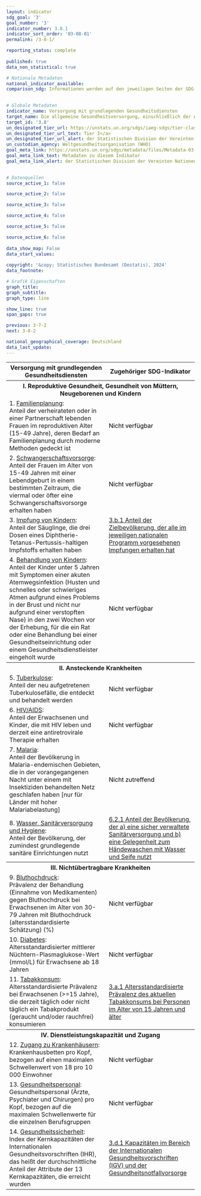 ```yaml
---
layout: indicator    
sdg_goal: '3'    
goal_number: '3'    
indicator_number: 3.8.1    
indicator_sort_order: '03-08-01'    
permalink: /3-8-1/    

reporting_status: complete
    
published: true    
data_non_statistical: true    

# Nationale Metadaten    
national_indicator_available:     
comparison_sdg: Informationen werden auf den jeweiligen Seiten der SDG-Indikatoren bereitgestellt.    
    

# Globale Metadaten    
indicator_name: Versorgung mit grundlegenden Gesundheitsdiensten    
target_name: Die allgemeine Gesundheitsversorgung, einschließlich der Absicherung gegen finanzielle Risiken, den Zugang zu hochwertigen grundlegenden Gesundheitsdiensten und den Zugang zu sicheren, wirksamen, hochwertigen und bezahlbaren unentbehrlichen Arzneimitteln und Impfstoffen für alle erreichen    
target_id: '3.8'    
un_designated_tier_url: https://unstats.un.org/sdgs/iaeg-sdgs/tier-classification/'    
un_designated_tier_url_text: Tier I</a>    
un_designated_tier_url_alert: der Statistischen Division der Vereinten Nationen    
un_custodian_agency: Weltgesundheitsorganisation (WHO)    
goal_meta_link: https://unstats.un.org/sdgs/metadata/files/Metadata-03-08-01.pdf    
goal_meta_link_text: Metadaten zu diesem Indikator    
goal_meta_link_alert: der Statistischen Division der Vereinten Nationen    
    

# Datenquellen
source_active_1: false

source_active_2: false

source_active_3: false

source_active_4: false

source_active_5: false

source_active_6: false
    
data_show_map: False    
data_start_values:     
    
copyright: '&copy; Statistisches Bundesamt (Destatis), 2024'    
data_footnote:     

# Grafik Eigenschaften    
graph_title: 
graph_subtitle:     
graph_type: line    

show_line: true
span_gaps: true    

previous: 3-7-2    
next: 3-8-2    

national_geographical_coverage: Deutschland    
data_last_update:     
---
```



<table class="mytablestyle">
   <tr>
      <th>Versorgung mit grundlegenden Gesundheitsdiensten</th>
      <th>Zugehöriger SDG-Indikator</th>
   </tr>
   <tr>
      <th colspan="2">I. Reproduktive Gesundheit, Gesundheit von Müttern, Neugeborenen und Kindern</th>
   </tr>
   <tr>
      <td>1. <u>Familienplanung</u>:<br>Anteil der verheirateten oder in einer Partnerschaft lebenden Frauen im reproduktiven Alter (15-49 Jahre), deren Bedarf an Familienplanung durch moderne Methoden gedeckt ist
      </td>
      <td><span class="status notstarted" style="color:black"><span class="status-inner">Nicht verfügbar</span></span>
      </td>
   </tr>
   <tr>
      <td>2. <u>Schwangerschaftsvorsorge</u>:<br>Anteil der Frauen im Alter von 15-49 Jahren mit einer Lebendgeburt in einem bestimmten Zeitraum, die viermal oder öfter eine Schwangerschaftsvorsorge erhalten haben
      </td>
      <td><span class="status notstarted" style="color:black"><span class="status-inner">Nicht verfügbar</span></span>
      </td>
   </tr>
   <tr>
      <td>3. <u>Impfung von Kindern</u>:<br>Anteil der Säuglinge, die drei Dosen eines Diphtherie-Tetanus-Pertussis-haltigen Impfstoffs erhalten haben
      </td>
      <td><a href="https://sdg-indikatoren.de/3-b-1/">3.b.1 Anteil der Zielbevölkerung, der alle im jeweiligen nationalen Programm vorgesehenen Impfungen erhalten hat</a>
      </td>
   </tr>
   <tr>
      <td>4. <u>Behandlung von Kindern</u>:<br>Anteil der Kinder unter 5 Jahren mit Symptomen einer akuten Atemwegsinfektion (Husten und schnelles oder schwieriges Atmen aufgrund eines Problems in der Brust und nicht nur aufgrund einer verstopften Nase) in den zwei Wochen vor der Erhebung, für die ein Rat oder eine Behandlung bei einer Gesundheitseinrichtung oder einem Gesundheitsdienstleister eingeholt wurde
      </td>
      <td><span class="status notstarted" style="color:black"><span class="status-inner">Nicht verfügbar</span></span>
      </td>
   </tr>
   <tr>
      <th colspan="2">II. Ansteckende Krankheiten</th>
   </tr>
   <tr>
      <td>5. <u>Tuberkulose</u>:<br>Anteil der neu aufgetretenen Tuberkulosefälle, die entdeckt und behandelt werden
      </td>
      <td><span class="status notstarted" style="color:black"><span class="status-inner">Nicht verfügbar</span></span>
      </td>
   </tr>
   <tr>
      <td>6. <u>HIV/AIDS</u>:<br>Anteil der Erwachsenen und Kinder, die mit HIV leben und derzeit eine antiretrovirale Therapie erhalten
      </td>
      <td><span class="status notstarted" style="color:black"><span class="status-inner">Nicht verfügbar</span></span>
      </td>
   </tr>
   <tr>
      <td>7. <u>Malaria</u>:<br>Anteil der Bevölkerung in Malaria-endemischen Gebieten, die in der vorangegangenen Nacht unter einem mit Insektiziden behandelten Netz geschlafen haben [nur für Länder mit hoher Malariabelastung]
      </td>
      <td><span class="status notapplicable" style="color:black"><span class="status-inner">Nicht zutreffend</span></span>
      </td>
   </tr>
   <tr>
      <td>8. <u>Wasser, Sanitärversorgung und Hygiene</u>:<br>Anteil der Bevölkerung, der zumindest grundlegende sanitäre Einrichtungen nutzt
      </td>
      <td><a href="https://sdg-indikatoren.de/6-2-1/">6.2.1 Anteil der Bevölkerung, der a) eine sicher verwaltete Sanitärversorgung und b) eine Gelegenheit zum Händewaschen mit Wasser und Seife nutzt</a>
      </td>
   </tr>
   <tr>
      <th colspan="2">III. Nichtübertragbare Krankheiten</th>
   </tr>
   <tr>
      <td>9. <u>Bluthochdruck</u>:<br>Prävalenz der Behandlung (Einnahme von Medikamenten) gegen Bluthochdruck bei Erwachsenen im Alter von 30-79 Jahren mit Bluthochdruck (altersstandardisierte Schätzung) (%)
      </td>
      <td><span class="status notstarted" style="color:black"><span class="status-inner">Nicht verfügbar</span></span>
      </td>
   </tr>
   <tr>
      <td>10. <u>Diabetes</u>:<br>Altersstandardisierter mittlerer Nüchtern-Plasmaglukose-Wert (mmol/L) für Erwachsene ab 18 Jahren
      </td>
      <td><span class="status notstarted" style="color:black"><span class="status-inner">Nicht verfügbar</span></span>
      </td>
   </tr>
   <tr>
      <td>11. <u>Tabakkonsum</u>:<br>Altersstandardisierte Prävalenz bei Erwachsenen (>=15 Jahre), die derzeit täglich oder nicht täglich ein Tabakprodukt (geraucht und/oder rauchfrei) konsumieren
      </td>
      <td><a href="https://sdg-indikatoren.de/3-a-1/">3.a.1 Altersstandardisierte Prävalenz des aktuellen Tabakkonsums bei Personen im Alter von 15 Jahren und älter</a>
      </td>
   </tr>
   <tr>
      <th colspan="2">IV. Dienstleistungskapazität und Zugang</th>
   </tr>
   <tr>
      <td>12. <u>Zugang zu Krankenhäusern</u>:<br>Krankenhausbetten pro Kopf, bezogen auf einen maximalen Schwellenwert von 18 pro 10 000 Einwohner
      </td>
      <td><span class="status notstarted" style="color:black"><span class="status-inner">Nicht verfügbar</span></span>
      </td>
   </tr>
   <tr>
      <td>13. <u>Gesundheitspersonal</u>:<br>Gesundheitspersonal (Ärzte, Psychiater und Chirurgen) pro Kopf, bezogen auf die maximalen Schwellenwerte für die einzelnen Berufsgruppen
      </td>
      <td><span class="status notstarted" style="color:black"><span class="status-inner">Nicht verfügbar</span></span>
      </td>
   </tr>
   <tr>
      <td>14. <u>Gesundheitssicherheit</u>:<br>Index der Kernkapazitäten der Internationalen Gesundheitsvorschriften (IHR), das heißt der durchschnittliche Anteil der Attribute der 13 Kernkapazitäten, die erreicht wurden
      </td>
      <td><a href="https://sdg-indikatoren.de/3-d-1/">3.d.1 Kapazitäten im Bereich der Internationalen Gesundheitsvorschriften (IGV) und der Gesundheitsnotfallvorsorge</a>
      </td>
   </tr>
</table>